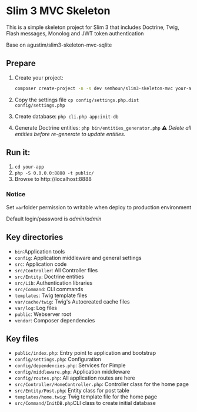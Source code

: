 # Slim 3 MVC Skeleton

This is a simple skeleton project for Slim 3 that includes Doctrine, Twig, Flash messages, Monolog and JWT token authentication

Base on agustim/slim3-skeleton-mvc-sqlite

## Prepare

1. Create your project:


   ```bash
   composer create-project -n -s dev semhoun/slim3-skeleton-mvc your-app
   ```
2. Copy the settings file `cp config/settings.php.dist config/settings.php`
3. Create database: `php cli.php app:init-db`
4. Generate Doctrine entities: `php bin/entities_generator.php`
:warning: *Delete all entities before re-generate to update entities.*

## Run it:

1. `cd your-app`
2. `php -S 0.0.0.0:8888 -t public/`
3. Browse to http://localhost:8888

### Notice

Set `var`folder permission to writable when deploy to production environment

Default login/password is *admin*/*admin*

## Key directories

* `bin`:Application tools
* `config`: Application middleware and general settings
* `src`: Application code
* `src/Controller`: All Controller files
* `src/Entity`: Doctrine entities
* `src/Lib`: Authentication libraries
* `src/Command`: CLI commands
* `templates`: Twig template files
* `var/cache/twig`: Twig's Autocreated cache files
* `var/log`: Log files
* `public`: Webserver root
* `vendor`: Composer dependencies

## Key files

* `public/index.php`: Entry point  to application and bootstrap
* `config/settings.php`: Configuration
* `config/dependencies.php`: Services for Pimple
* `config/middleware.php`: Application middleware
* `config/routes.php`: All application routes are here
* `src/Controller/HomeController.php`: Controller class for the home page
* `src/Entity/Post.php`: Entity class for post table
* `templates/home.twig`: Twig template file for the home page
* `src/Command/InitDB.php`CLI class to create initial database
